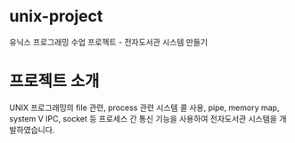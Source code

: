 # unix-project
유닉스 프로그래밍 수업 프로젝트 - 전자도서관 시스템 만들기   

# 프로젝트 소개
UNIX 프로그래밍의 file 관련, process 관련 시스템 콜 사용, pipe, memory map, system V IPC, socket 등 프로세스 간 통신 기능을 사용하여 전자도서관 시스템을 개발하였습니다.
